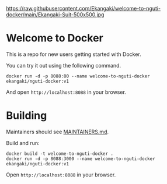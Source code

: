 https://raw.githubusercontent.com/Ekangaki/welcome-to-nguti-docker/main/Ekangaki-Suit-500x500.jpg

# Welcome to Docker

This is a repo for new users getting started with Docker.

You can try it out using the following command.
```
docker run -d -p 8088:80 --name welcome-to-nguti-docker ekangaki/nguti-docker:v1
```
And open `http://localhost:8088` in your browser.

# Building

Maintainers should see [MAINTAINERS.md](MAINTAINERS.md).

Build and run:
```
docker build -t welcome-to-nguti-docker . 
docker run -d -p 8088:3000 --name welcome-to-nguti-docker ekangaki/nguti-docker:v1
```
Open `http://localhost:8088` in your browser.

